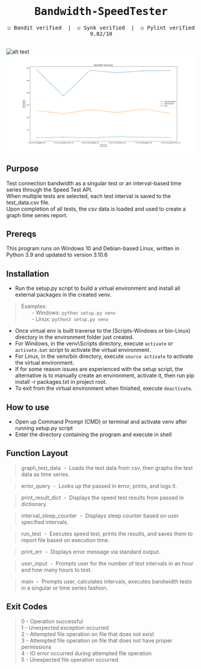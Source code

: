 <div align="center" style="font-family: monospace">
<h1>Bandwidth-SpeedTester</h1>
&#9745;&#65039; Bandit verified &nbsp;|&nbsp; &#9745;&#65039; Synk verified &nbsp;|&nbsp; &#9745;&#65039; Pylint verified 9.82/10
</div><br>

![alt text](https://github.com/ngimb64/Bandwidth-Speedtester/blob/main/BandwidthSpeedTester.gif?raw=true)
![alt text](https://github.com/ngimb64/Bandwidth-Speedtester/blob/main/TestGraph.png?raw=true)

## Purpose
 Test connection bandwidth as a singular test or an interval-based time series through the Speed Test API.<br>
 When multiple tests are selected, each test interval is saved to the test_data.csv file.<br>
 Upon completion of all tests, the csv data is loaded and used to create a graph time series report.

## Prereqs
This program runs on Windows 10 and Debian-based Linux, written in Python 3.9 and updated to version 3.10.6

## Installation
- Run the setup.py script to build a virtual environment and install all external packages in the created venv.

> Examples:<br> 
>       &emsp;&emsp;- Windows:  `python setup.py venv`<br>
>       &emsp;&emsp;- Linux:  `python3 setup.py venv`

- Once virtual env is built traverse to the (Scripts-Windows or bin-Linux) directory in the environment folder just created.
- For Windows, in the venv\Scripts directory, execute `activate` or `activate.bat` script to activate the virtual environment.
- For Linux, in the venv/bin directory, execute `source activate` to activate the virtual environment.
- If for some reason issues are experienced with the setup script, the alternative is to manually create an environment, activate it, then run pip install -r packages.txt in project root.
- To exit from the virtual environment when finished, execute `deactivate`.

## How to use
- Open up Command Prompt (CMD) or terminal and activate venv after running setup.py script
- Enter the directory containing the program and execute in shell

## Function Layout
> graph_test_data &nbsp;-&nbsp; Loads the test data from csv, then graphs the test data as time 
> series.

> error_query &nbsp;-&nbsp; Looks up the passed in error, prints, and logs it.

> print_result_dict &nbsp;-&nbsp; Displays the speed test results from passed in dictionary.

> interval_sleep_counter &nbsp;-&nbsp; Displays sleep counter based on user specified intervals.

> run_test &nbsp;-&nbsp; Executes speed test, prints the results, and saves them to report file 
> based on execution time.

> print_err &nbsp;-&nbsp; Displays error message via standard output.

> user_input &nbsp;-&nbsp; Prompts user for the number of test intervals in an hour and how many
> hours to test.

> main &nbsp;-&nbsp; Prompts user, calculates intervals, executes bandwidth tests in a singular or
> time series fashion.

## Exit Codes
> 0 - Operation successful<br>
> 1 - Unexpected exception occurred<br>
> 2 - Attempted file operation on file that does not exist<br>
> 3 - Attempted file operation on file that does not have proper permissions<br>
> 4 - IO error occurred during attempted file operation<br>
> 5 - Unexpected file operation occurred